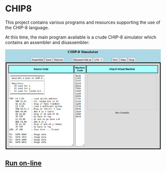 # CHIP8
This project contains various programs and resources supporting the use of the CHIP-8 language.

At this time, the main program available is a crude CHIP-8 simulator which contains an assembler and disassembler:

![CHIP-8 Sim](/images/CHIP8Sim_2025_07_17_1322.png?raw=true "CHIP-8 Sim")

## [Run on-line](https://bobkuczewski.github.io/CHIP8/)


